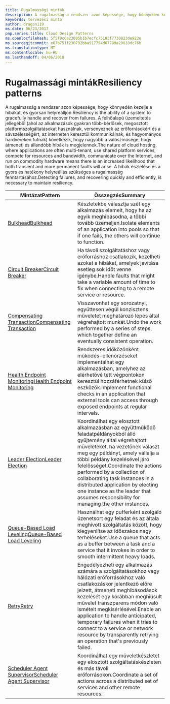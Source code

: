 ```yaml
---
title: Rugalmassági minták
description: A rugalmasság a rendszer azon képessége, hogy könnyedén kezelje a hibákat, és gyorsan helyreálljon. A felhőalapú üzemeltetés jellegéből (ahol az alkalmazások gyakran több-bérlősek, megosztott platformszolgáltatásokat használnak, versenyeznek az erőforrásokért és a sávszélességért, az interneten keresztül kommunikálnak, és hagyományos hardvereken futnak) következik, hogy nagyobb a valószínűsége, hogy átmeneti és állandóbb hibák is megjelennek. A hibák észlelése és a gyors és hatékony helyreállás szükséges a rugalmasság fenntartásához.
keywords: tervezési minta
author: dragon119
ms.date: 06/23/2017
pnp.series.title: Cloud Design Patterns
ms.openlocfilehash: 5f5f9c6a23005b1b7ecfc75183f7730823de922e
ms.sourcegitcommit: e67b751f230792bba917754d67789a20810dc76b
ms.translationtype: MT
ms.contentlocale: hu-HU
ms.lasthandoff: 04/06/2018
---
```

# <a name="resiliency-patterns"></a><span data-ttu-id="2cf44-106">Rugalmassági minták</span><span class="sxs-lookup"><span data-stu-id="2cf44-106">Resiliency patterns</span></span>

<span data-ttu-id="2cf44-107">A rugalmasság a rendszer azon képessége, hogy könnyedén kezelje a hibákat, és gyorsan helyreálljon.</span><span class="sxs-lookup"><span data-stu-id="2cf44-107">Resiliency is the ability of a system to gracefully handle and recover from failures.</span></span> <span data-ttu-id="2cf44-108">A felhőalapú üzemeltetés jellegéből (ahol az alkalmazások gyakran több-bérlősek, megosztott platformszolgáltatásokat használnak, versenyeznek az erőforrásokért és a sávszélességért, az interneten keresztül kommunikálnak, és hagyományos hardvereken futnak) következik, hogy nagyobb a valószínűsége, hogy átmeneti és állandóbb hibák is megjelennek.</span><span class="sxs-lookup"><span data-stu-id="2cf44-108">The nature of cloud hosting, where applications are often multi-tenant, use shared platform services, compete for resources and bandwidth, communicate over the Internet, and run on commodity hardware means there is an increased likelihood that both transient and more permanent faults will arise.</span></span> <span data-ttu-id="2cf44-109">A hibák észlelése és a gyors és hatékony helyreállás szükséges a rugalmasság fenntartásához.</span><span class="sxs-lookup"><span data-stu-id="2cf44-109">Detecting failures, and recovering quickly and efficiently, is necessary to maintain resiliency.</span></span>


|                            <span data-ttu-id="2cf44-110">Mintázat</span><span class="sxs-lookup"><span data-stu-id="2cf44-110">Pattern</span></span>                             |                                                                                                      <span data-ttu-id="2cf44-111">Összegzés</span><span class="sxs-lookup"><span data-stu-id="2cf44-111">Summary</span></span>                                                                                                       |
|----------------------------------------------------------------|--------------------------------------------------------------------------------------------------------------------------------------------------------------------------------------------------------------------|
|                   [<span data-ttu-id="2cf44-112">Bulkhead</span><span class="sxs-lookup"><span data-stu-id="2cf44-112">Bulkhead</span></span>](../bulkhead.md)                   |                                                     <span data-ttu-id="2cf44-113">Készletekbe választja szét egy alkalmazás elemeit, hogy ha az egyik meghibásodna, a többi tovább üzemeljen.</span><span class="sxs-lookup"><span data-stu-id="2cf44-113">Isolate elements of an application into pools so that if one fails, the others will continue to function.</span></span>                                                      |
|            [<span data-ttu-id="2cf44-114">Circuit Breaker</span><span class="sxs-lookup"><span data-stu-id="2cf44-114">Circuit Breaker</span></span>](../circuit-breaker.md)            |                                                  <span data-ttu-id="2cf44-115">Ha távoli szolgáltatáshoz vagy erőforráshoz csatlakozik, kezelheti azokat a hibákat, amelyek javítása esetleg sok időt venne igénybe.</span><span class="sxs-lookup"><span data-stu-id="2cf44-115">Handle faults that might take a variable amount of time to fix when connecting to a remote service or resource.</span></span>                                                   |
|   [<span data-ttu-id="2cf44-116">Compensating Transaction</span><span class="sxs-lookup"><span data-stu-id="2cf44-116">Compensating Transaction</span></span>](../compensating-transaction.md)   |                                                      <span data-ttu-id="2cf44-117">Visszavonhat egy sorozatnyi, együttesen végül konzisztens műveletet meghatározó lépés által végrehajtott munkát.</span><span class="sxs-lookup"><span data-stu-id="2cf44-117">Undo the work performed by a series of steps, which together define an eventually consistent operation.</span></span>                                                       |
| [<span data-ttu-id="2cf44-118">Health Endpoint Monitoring</span><span class="sxs-lookup"><span data-stu-id="2cf44-118">Health Endpoint Monitoring</span></span>](../health-endpoint-monitoring.md) |                                            <span data-ttu-id="2cf44-119">Rendszeres időközönként működés-ellenőrzéseket implementálhat egy alkalmazásban, amelyhez az elérhetővé tett végpontokon keresztül hozzáférhetnek külső eszközök.</span><span class="sxs-lookup"><span data-stu-id="2cf44-119">Implement functional checks in an application that external tools can access through exposed endpoints at regular intervals.</span></span>                                            |
|            [<span data-ttu-id="2cf44-120">Leader Election</span><span class="sxs-lookup"><span data-stu-id="2cf44-120">Leader Election</span></span>](../leader-election.md)            | <span data-ttu-id="2cf44-121">Koordinálhat egy elosztott alkalmazásban az együttműködő feladatpéldányokból álló gyűjtemény által végrehajtott műveleteket, ha vezetőnek választ meg egy példányt, amely vállalja a többi példány kezelésével járó felelősséget.</span><span class="sxs-lookup"><span data-stu-id="2cf44-121">Coordinate the actions performed by a collection of collaborating task instances in a distributed application by electing one instance as the leader that assumes responsibility for managing the other instances.</span></span> |
|  [<span data-ttu-id="2cf44-122">Queue-Based Load Leveling</span><span class="sxs-lookup"><span data-stu-id="2cf44-122">Queue-Based Load Leveling</span></span>](../queue-based-load-leveling.md)  |                                            <span data-ttu-id="2cf44-123">Használhat egy pufferként szolgáló üzenetsort egy feladat és az általa meghívott szolgáltatás között, hogy kiegyenlítse az időszakos nagy terheléseket.</span><span class="sxs-lookup"><span data-stu-id="2cf44-123">Use a queue that acts as a buffer between a task and a service that it invokes in order to smooth intermittent heavy loads.</span></span>                                             |
|                      [<span data-ttu-id="2cf44-124">Retry</span><span class="sxs-lookup"><span data-stu-id="2cf44-124">Retry</span></span>](../retry.md)                      |             <span data-ttu-id="2cf44-125">Engedélyezheti egy alkalmazás számára a szolgáltatásokhoz vagy hálózati erőforrásokhoz való csatlakozáskor jelentkező előre jelzett, átmeneti meghibásodások kezelését egy korábban meghiúsult művelet transzparens módon való ismételt megkísérlésével.</span><span class="sxs-lookup"><span data-stu-id="2cf44-125">Enable an application to handle anticipated, temporary failures when it tries to connect to a service or network resource by transparently retrying an operation that's previously failed.</span></span>             |
| [<span data-ttu-id="2cf44-126">Scheduler Agent Supervisor</span><span class="sxs-lookup"><span data-stu-id="2cf44-126">Scheduler Agent Supervisor</span></span>](../scheduler-agent-supervisor.md) |                                                            <span data-ttu-id="2cf44-127">Koordinálhat egy műveletkészletet egy elosztott szolgáltatáskészleten és más távoli erőforrásokon.</span><span class="sxs-lookup"><span data-stu-id="2cf44-127">Coordinate a set of actions across a distributed set of services and other remote resources.</span></span>                                                            |

